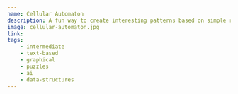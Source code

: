 ```yaml
---
name: Cellular Automaton
description: A fun way to create interesting patterns based on simple rules.
image: cellular-automaton.jpg
link:
tags:
    - intermediate
    - text-based
    - graphical
    - puzzles
    - ai
    - data-structures
---
```

